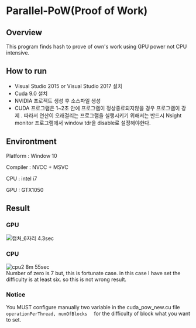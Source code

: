 # Parallel-PoW(Proof of Work)

## Overview
This program finds hash to prove of own's work using GPU power not CPU intensive.

## How to run
<ul>
  <li> Visual Studio 2015 or Visual Studio 2017 설치 </li>
  <li> Cuda 9.0 설치 </li>
  <li> NVIDIA 프로젝트 생성 후 소스파일 생성 </li>
  <li> CUDA 프로그램은 1~2초 안에 프로그램이 정상종료되지않을 경우 프로그램이 강제 . 따라서 연산이 오래걸리는 프로그램을 실행시키기 위해서는 반드시 Nsight monitor 프로그램에서 window tdr을 disable로 설정해야한다. </li>
</ul>


## Environtment
<p>Platform : Window 10</p>
<p>Compiler : NVCC + MSVC</p>
<p>CPU : intel i7</p>
<p>GPU : GTX1050</p>




## Result

### GPU
![캡처_6자리](https://user-images.githubusercontent.com/12508269/57239347-9af17000-7066-11e9-89b2-c04efb839a11.PNG)
4.3sec

### CPU
![cpu2](https://user-images.githubusercontent.com/12508269/57239350-9b8a0680-7066-11e9-989c-b53022d53e08.PNG)
8m 55sec
<br/>
Number of zero is 7 but, this is fortunate case. in this case I have set the difficulty is at least six. so this is not wrong result.

### Notice
You MUST configure manually two variable in the cuda_pow_new.cu file ```operationPerThread, numOfBlocks  ``` for the difficulty of block what you want to set.


